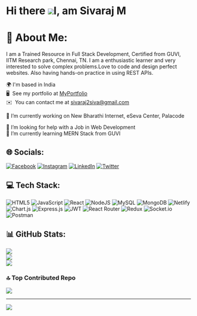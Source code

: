 Hi there ![](https://user-images.githubusercontent.com/18350557/176309783-0785949b-9127-417c-8b55-ab5a4333674e.gif)I, am Sivaraj M
===================================================================================================================================

# 💫 About Me:
I am a Trained Resource in Full Stack Development, Certified from GUVI, IITM Research park, Chennai, TN. I am a enthusiastic learner and very interested to solve complex problems.Love to code and design perfect websites. Also having hands-on practice in using REST APIs.

 🌍  I'm based in India <br>
 🖥️  See my portfolio at [MyPortfolio](https://sivaraj-portfolio.netlify.app/) <br>
 ✉️  You can contact me at [sivaraj2siva@gmail.com](mailto:sivaraj2siva@gmail.com) <br>
<!-- * 🧠  I'm learning Python  <br> -->

🔭  I’m currently working on New Bharathi Internet, eSeva Center, Palacode<br>
<!-- 👯 I’m looking to collaborate on<br> -->
🤝  I’m looking for help with a Job in Web Development<br>
🌱  I’m currently learning MERN Stack from GUVI<br>
<!-- 💬  Ask me about<br>
⚡  Fun fact -->


## 🌐 Socials:
[![Facebook](https://img.shields.io/badge/Facebook-%231877F2.svg?logo=Facebook&logoColor=white)](https://facebook.com/sivarajnbi) [![Instagram](https://img.shields.io/badge/Instagram-%23E4405F.svg?logo=Instagram&logoColor=white)](https://instagram.com/sivarajnbi) [![LinkedIn](https://img.shields.io/badge/LinkedIn-%230077B5.svg?logo=linkedin&logoColor=white)](https://linkedin.com/in/sivaraj-m-32a62172) [![Twitter](https://img.shields.io/badge/Twitter-%231DA1F2.svg?logo=Twitter&logoColor=white)](https://twitter.com/siva2raj) 

## 💻 Tech Stack:
![HTML5](https://img.shields.io/badge/html5-%23E34F26.svg?style=for-the-badge&logo=html5&logoColor=white) ![JavaScript](https://img.shields.io/badge/javascript-%23323330.svg?style=for-the-badge&logo=javascript&logoColor=%23F7DF1E) ![React](https://img.shields.io/badge/react-%2320232a.svg?style=for-the-badge&logo=react&logoColor=%2361DAFB) ![NodeJS](https://img.shields.io/badge/node.js-6DA55F?style=for-the-badge&logo=node.js&logoColor=white) ![MySQL](https://img.shields.io/badge/mysql-%2300f.svg?style=for-the-badge&logo=mysql&logoColor=white) ![MongoDB](https://img.shields.io/badge/MongoDB-%234ea94b.svg?style=for-the-badge&logo=mongodb&logoColor=white) ![Netlify](https://img.shields.io/badge/netlify-%23000000.svg?style=for-the-badge&logo=netlify&logoColor=#00C7B7) ![Chart.js](https://img.shields.io/badge/chart.js-F5788D.svg?style=for-the-badge&logo=chart.js&logoColor=white) ![Express.js](https://img.shields.io/badge/express.js-%23404d59.svg?style=for-the-badge&logo=express&logoColor=%2361DAFB) ![JWT](https://img.shields.io/badge/JWT-black?style=for-the-badge&logo=JSON%20web%20tokens) ![React Router](https://img.shields.io/badge/React_Router-CA4245?style=for-the-badge&logo=react-router&logoColor=white) ![Redux](https://img.shields.io/badge/redux-%23593d88.svg?style=for-the-badge&logo=redux&logoColor=white) ![Socket.io](https://img.shields.io/badge/Socket.io-black?style=for-the-badge&logo=socket.io&badgeColor=010101) ![Postman](https://img.shields.io/badge/Postman-FF6C37?style=for-the-badge&logo=postman&logoColor=white)
## 📊 GitHub Stats:
![](https://github-readme-stats.vercel.app/api?username=11m245&theme=dark&hide_border=false&include_all_commits=true&count_private=true)<br/>
![](https://github-readme-streak-stats.herokuapp.com/?user=11m245&theme=dark&hide_border=false)<br/>
![](https://github-readme-stats.vercel.app/api/top-langs/?username=11m245&theme=dark&hide_border=false&include_all_commits=true&count_private=true&layout=compact)

### 🔝 Top Contributed Repo
![](https://github-contributor-stats.vercel.app/api?username=11m245&limit=5&theme=dark&combine_all_yearly_contributions=true)


---
[![](https://visitcount.itsvg.in/api?id=11m245&icon=4&color=3)](https://visitcount.itsvg.in)


